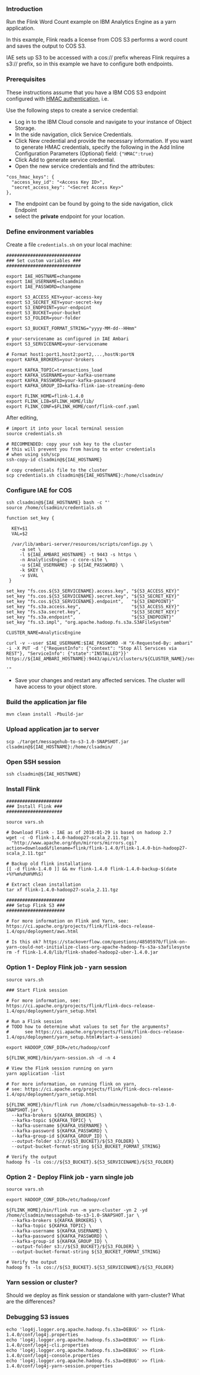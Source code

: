 
### Introduction

Run the Flink Word Count example on IBM Analytics Engine as a yarn application.  

In this example, Flink reads a license from COS S3 performs a word count and saves the output to COS S3.

IAE sets up S3 to be accessed with a cos:// prefix whereas Flink requires a s3:// prefix, so in this example we have to configure both endpoints.

### Prerequisites

These instructions assume that you have a IBM COS S3 endpoint configured with [HMAC authentication](https://console.bluemix.net/docs/services/cloud-object-storage/iam/service-credentials.html#service-credentials), i.e.

Use the following steps to create a service credential:

 - Log in to the IBM Cloud console and navigate to your instance of Object Storage.
 - In the side navigation, click Service Credentials.
 - Click New credential and provide the necessary information. If you want to generate HMAC credentials, specify the following in the Add Inline Configuration Parameters (Optional) field: `{"HMAC":true}`
 - Click Add to generate service credential.
 - Open the new service credentials and find the attributes:
 
```
"cos_hmac_keys": {
  "access_key_id": "<Access Key ID>",
  "secret_access_key": "<Secret Access Key>"
},
```
 - The endpoint can be found by going to the side navigation, click Endpoint
 - select the **private** endpoint for your location.

### Define environment variables

Create a file `credentials.sh` on your local machine:

    ############################
    ### Set custom variables ###
    ############################
    
    export IAE_HOSTNAME=changeme
    export IAE_USERNAME=clsamdmin
    export IAE_PASSWORD=changeme

    export S3_ACCESS_KEY=your-access-key
    export S3_SECRET_KEY=your-secret-key
    export S3_ENDPOINT=your-endpoint
    export S3_BUCKET=your-bucket
    export S3_FOLDER=your-folder
    
    export S3_BUCKET_FORMAT_STRING="yyyy-MM-dd--HHmm"
    
    # your-servicename as configured in IAE Ambari
    export S3_SERVICENAME=your-servicename
    
    # Format host1:port1,host2:port2,...,hostN:portN
    export KAFKA_BROKERS=your-brokers
    
    export KAFKA_TOPIC=transactions_load
    export KAFKA_USERNAME=your-kafka-username
    export KAFKA_PASSWORD=your-kafka-password
    export KAFKA_GROUP_ID=kafka-flink-iae-streaming-demo
    
    export FLINK_HOME=flink-1.4.0
    export FLINK_LIB=$FLINK_HOME/lib/
    export FLINK_CONF=$FLINK_HOME/conf/flink-conf.yaml
    
 After editing, 
 
    # import it into your local terminal session
    source credentials.sh
    
    # RECOMMENDED: copy your ssh key to the cluster
    # this will prevent you from having to enter credentials
    # when using ssh/scp
    ssh-copy-id clsadmin@${IAE_HOSTNAME}
    
    # copy credentials file to the cluster
    scp credentials.sh clsadmin@${IAE_HOSTNAME}:/home/clsadmin/
    
### Configure IAE for COS

    ssh clsadmin@${IAE_HOSTNAME} bash -c "'
    source /home/clsadmin/credentials.sh

    function set_key {

      KEY=$1
      VAL=$2

      /var/lib/ambari-server/resources/scripts/configs.py \
         -a set \
         -l ${IAE_AMBARI_HOSTNAME} -t 9443 -s https \
         -n AnalyticsEngine -c core-site \
         -u ${IAE_USERNAME} -p ${IAE_PASSWORD} \
         -k $KEY \
         -v $VAL                  
     }  

    set_key "fs.cos.${S3_SERVICENAME}.access.key", "${S3_ACCESS_KEY}"
    set_key "fs.cos.${S3_SERVICENAME}.secret.key", "${S3_SECRET_KEY}"
    set_key "fs.cos.${S3_SERVICENAME}.endpoint",   "${S3_ENDPOINT}"
    set_key "fs.s3a.access.key",                   "${S3_ACCESS_KEY}"
    set_key "fs.s3a.secret.key",                   "${S3_SECRET_KEY}"
    set_key "fs.s3a.endpoint",                     "${S3_ENDPOINT}"
    set_key "fs.s3.impl", "org.apache.hadoop.fs.s3a.S3AFileSystem"
    
    CLUSTER_NAME=AnalyticsEngine
    
    curl -v --user $IAE_USERNAME:$IAE_PASSWORD -H "X-Requested-By: ambari" -i -X PUT -d '{"RequestInfo": {"context": "Stop All Services via REST"}, "ServiceInfo": {"state":"INSTALLED"}}' https://${IAE_AMBARI_HOSTNAME}:9443/api/v1/clusters/${CLUSTER_NAME}/services

    '"
 
 - Save your changes and restart any affected services. The cluster will have access to your object store.
 
### Build the application jar file

    mvn clean install -Pbuild-jar
    
### Upload application jar to server

    scp ./target/messagehub-to-s3-1.0-SNAPSHOT.jar clsadmin@${IAE_HOSTNAME}:/home/clsadmin/

### Open SSH session

    ssh clsadmin@${IAE_HOSTNAME}
   
### Install Flink

    #####################
    ### Install Flink ###
    #####################
    
    source vars.sh

    # Download Flink - IAE as of 2018-01-29 is based on hadoop 2.7
    wget -c -O flink-1.4.0-hadoop27-scala_2.11.tgz \
      "http://www.apache.org/dyn/mirrors/mirrors.cgi?action=download&filename=flink/flink-1.4.0/flink-1.4.0-bin-hadoop27-scala_2.11.tgz"

    # Backup old flink installations
    [[ -d flink-1.4.0 ]] && mv flink-1.4.0 flink-1.4.0-backup-$(date +%Y%m%d%H%M%S)
    
    # Extract clean installation
    tar xf flink-1.4.0-hadoop27-scala_2.11.tgz
  
    ######################
    ### Setup Flink S3 ###
    ######################
    
    # For more information on Flink and Yarn, see: https://ci.apache.org/projects/flink/flink-docs-release-1.4/ops/deployment/aws.html
    
    # Is this ok? https://stackoverflow.com/questions/48505970/flink-on-yarn-could-not-initialize-class-org-apache-hadoop-fs-s3a-s3afilesyste
    rm -f flink-1.4.0/lib/flink-shaded-hadoop2-uber-1.4.0.jar
    
### Option 1 - Deploy Flink job - yarn session

    source vars.sh
    
    ### Start Flink session

    # For more information, see: https://ci.apache.org/projects/flink/flink-docs-release-1.4/ops/deployment/yarn_setup.html

    # Run a Flink session
    # TODO how to determine what values to set for the arguments?
    #      see https://ci.apache.org/projects/flink/flink-docs-release-1.4/ops/deployment/yarn_setup.html#start-a-session)
    
    export HADOOP_CONF_DIR=/etc/hadoop/conf
   
    ${FLINK_HOME}/bin/yarn-session.sh -d -n 4

    # View the Flink session running on yarn
    yarn application -list

    # For more information, on running flink on yarn, 
    # see: https://ci.apache.org/projects/flink/flink-docs-release-1.4/ops/deployment/yarn_setup.html
       
    ${FLINK_HOME}/bin/flink run /home/clsadmin/messagehub-to-s3-1.0-SNAPSHOT.jar \
      --kafka-brokers ${KAFKA_BROKERS} \
      --kafka-topic ${KAFKA_TOPIC} \
      --kafka-username ${KAFKA_USERNAME} \
      --kafka-password ${KAFKA_PASSWORD} \
      --kafka-group-id ${KAFKA_GROUP_ID} \
      --output-folder s3://${S3_BUCKET}/${S3_FOLDER} \
      --output-bucket-format-string ${S3_BUCKET_FORMAT_STRING}

    # Verify the output
    hadoop fs -ls cos://${S3_BUCKET}.${S3_SERVICENAME}/${S3_FOLDER}

### Option 2 - Deploy Flink job - yarn single job

    source vars.sh

    export HADOOP_CONF_DIR=/etc/hadoop/conf

    ${FLINK_HOME}/bin/flink run -m yarn-cluster -yn 2 -yd /home/clsadmin/messagehub-to-s3-1.0-SNAPSHOT.jar \
      --kafka-brokers ${KAFKA_BROKERS} \
      --kafka-topic ${KAFKA_TOPIC} \
      --kafka-username ${KAFKA_USERNAME} \
      --kafka-password ${KAFKA_PASSWORD} \
      --kafka-group-id ${KAFKA_GROUP_ID} \
      --output-folder s3://${S3_BUCKET}/${S3_FOLDER} \
      --output-bucket-format-string ${S3_BUCKET_FORMAT_STRING}

    # Verify the output
    hadoop fs -ls cos://${S3_BUCKET}.${S3_SERVICENAME}/${S3_FOLDER}
    
    
### Yarn session or cluster?

Should we deploy as flink session or standalone with yarn-cluster? What are the differences?

### Debugging S3 issues

```
echo 'log4j.logger.org.apache.hadoop.fs.s3a=DEBUG' >> flink-1.4.0/conf/log4j.properties
echo 'log4j.logger.org.apache.hadoop.fs.s3a=DEBUG' >> flink-1.4.0/conf/log4j-cli.properties
echo 'log4j.logger.org.apache.hadoop.fs.s3a=DEBUG' >> flink-1.4.0/conf/log4j-console.properties
echo 'log4j.logger.org.apache.hadoop.fs.s3a=DEBUG' >> flink-1.4.0/conf/log4j-yarn-session.properties
```
